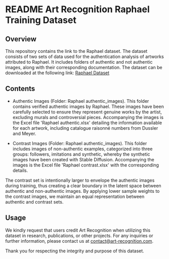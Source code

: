 # README Art Recognition Raphael Training Dataset 

## Overview

This repository contains the link to the Raphael dataset. The dataset consists of two sets of data used for the authentication analysis of artworks attributed to Raphael. It includes folders of authentic and not authentic images, along with their corresponding documentation.
The dataset can be downloaded at the following link:
[Raphael Dataset](https://drive.google.com/drive/folders/1uyQqBPAsY0jRj_rm0IH4c74taihR-Ywh?usp=share_link)

## Contents

- Authentic Images (Folder: Raphael authentic_images). This folder contains verified authentic images by Raphael. These images have been carefully selected to ensure they represent genuine works by the artist, excluding murals and controversial pieces. Accompanying the images is the Excel file 'Raphael authentic.xlsx' detailing the information available for each artwork, including catalogue raisonné numbers from Dussler and Meyer.

- Contrast Images (Folder: Raphael authentic_images). This folder includes images of non-authentic examples, categorized into three groups: followers, imitations and synthetic, whereby the synthetic images have been created with Stable Diffusion. Accompanying the images is the Excel file 'Raphael contrast.xlsx' with the corresponding details.
  
The contrast set is intentionally larger to envelope the authentic images during training, thus creating a clear boundary in the latent space between authentic and non-authentic images. By applying lower sample weights to the contrast images, we maintain an equal representation between authentic and contrast sets. 

## Usage 

We kindly request that users credit Art Recognition when utilizing this dataset in research, publications, or other projects. For any inquiries or further information, please contact us at contact@art-recognition.com.

Thank you for respecting the integrity and purpose of this dataset.





